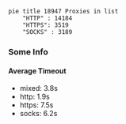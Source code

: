 
```mermaid
pie title 18947 Proxies in list
    "HTTP" : 14184
    "HTTPS": 3519
    "SOCKS" : 3189
```

### Some Info
#### Average Timeout

- mixed: 3.8s
- http: 1.9s
- https: 7.5s
- socks: 6.2s
